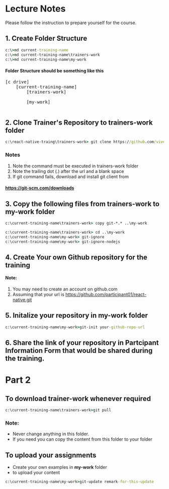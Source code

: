 # Lecture Notes

Please follow the instruction to prepare yourself for the course.




## 1. Create Folder Structure

```cmd
c:\>md current-training-name
c:\>md current-training-name\trainers-work
c:\>md current-training-name\my-work
```

#### Folder Structure should be something like this

<pre>
[c drive]
    [current-training-name]
        [trainers-work]
            
        [my-work]
        
</pre>


## 2. Clone Trainer's Repository to trainers-work folder

```cmd
c:\react-native-traing\trainers-work> git clone https://github.com/vivekduttamishra/trainer-repo-name .
```

### Notes

1. Note the command must be executed in trainers-work folder 
2. Note the trailing dot (.) after the url and a blank space
3. If git command fails, download and install git client from 


#### https://git-scm.com/downloads 

## 3. Copy the following files from trainers-work to my-work folder

```cmd
c:\current-training-name\trainers-work> copy git-*.* ..\my-work

c:\current-training-name\trainers-work> cd ..\my-work
c:\current-training-name\my-work> git-ignore
c:\current-training-name\my-work> git-ignore-nodejs

```



## 4. Create Your own Github repository for the training 

#### Note: 

1. You may need to create an account on github.com
2. Assuming that your url is  https://github.com/participant01/react-native.git



## 5. Initalize your repository in my-work folder 


```cmd
c:\current-training-name\my-work>git-init your-github-repo-url

```
## 6. Share the link of your repository in **Partcipant Information Form** that would be shared during the training.


# Part 2

## To download trainer-work whenever required

```cmd
c:\current-training-name\trainers-work>git pull
```

### Note: 
* Never change anything in this folder. 
* If you need you can copy the content from this folder to your folder 

## To upload your assignments

* Create your own examples in **my-work** folder
* to upload your content 

```cmd
c:\current-training-name\my-work>git-update remark-for-this-update
```



